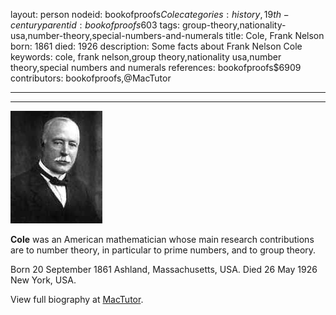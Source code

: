 layout: person
nodeid: bookofproofs$Cole
categories: history,19th-century
parentid: bookofproofs$603
tags: group-theory,nationality-usa,number-theory,special-numbers-and-numerals
title: Cole, Frank Nelson
born: 1861
died: 1926
description: Some facts about Frank Nelson Cole
keywords: cole, frank nelson,group theory,nationality usa,number theory,special numbers and numerals
references: bookofproofs$6909
contributors: bookofproofs,@MacTutor

---


---

![Cole.jpg](https://github.com/bookofproofs/bookofproofs.github.io/blob/main/_sources/_assets/images/portraits/Cole.jpg?raw=true)

**Cole** was an American mathematician whose main research contributions are to number theory, in particular to prime numbers, and to group theory.

Born 20 September 1861 Ashland, Massachusetts, USA. Died 26 May 1926 New York, USA.


View full biography at [MacTutor](https://mathshistory.st-andrews.ac.uk/Biographies/Cole/).